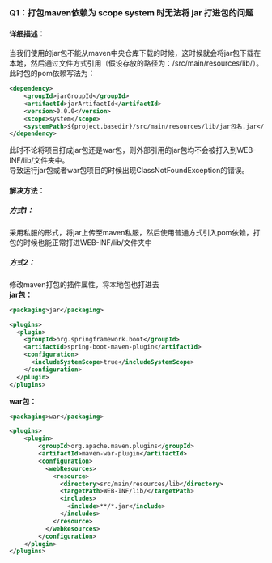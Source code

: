 ### Q1：打包maven依赖为 scope system 时无法将 jar 打进包的问题
#### 详细描述：
当我们使用的jar包不能从maven中央仓库下载的时候，这时候就会将jar包下载在本地，然后通过文件方式引用（假设存放的路径为：/src/main/resources/lib/）。此时包的pom依赖写法为：
```xml
<dependency>
	<groupId>jarGroupId</groupId>
	<artifactId>jarArtifactId</artifactId>
	<version>0.0.0</version>
	<scope>system</scope>
	<systemPath>${project.basedir}/src/main/resources/lib/jar包名.jar</systemPath>
</dependency>
```
此时不论将项目打成jar包还是war包，则外部引用的jar包均不会被打入到WEB-INF/lib/文件夹中。  
导致运行jar包或者war包项目的时候出现ClassNotFoundException的错误。
#### 解决方法：
##### 方式1：
采用私服的形式，将jar上传至maven私服，然后使用普通方式引入pom依赖，打包的时候也能正常打进WEB-INF/lib/文件夹中
##### 方式2：
修改maven打包的插件属性，将本地包也打进去  
**jar包：**
```xml
<packaging>jar</packaging>
```
```xml
<plugins> 
  <plugin> 
    <groupId>org.springframework.boot</groupId>  
    <artifactId>spring-boot-maven-plugin</artifactId>  
    <configuration> 
      <includeSystemScope>true</includeSystemScope> 
    </configuration> 
  </plugin> 
</plugins>
```
**war包：**
```xml
<packaging>war</packaging>
```
```xml
<plugins> 
    <plugin> 
        <groupId>org.apache.maven.plugins</groupId>  
        <artifactId>maven-war-plugin</artifactId>  
        <configuration> 
          <webResources> 
            <resource> 
              <directory>src/main/resources/lib</directory>  
              <targetPath>WEB-INF/lib/</targetPath>  
              <includes> 
                <include>**/*.jar</include> 
              </includes> 
            </resource> 
          </webResources> 
        </configuration> 
    </plugin> 
</plugins>
```